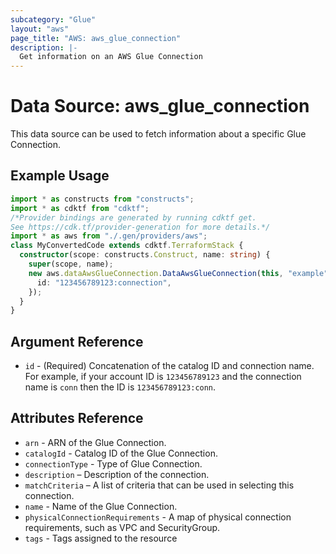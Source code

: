 ```yaml
---
subcategory: "Glue"
layout: "aws"
page_title: "AWS: aws_glue_connection"
description: |-
  Get information on an AWS Glue Connection
---
```


# Data Source: aws_glue_connection

This data source can be used to fetch information about a specific Glue Connection.

## Example Usage

```typescript
import * as constructs from "constructs";
import * as cdktf from "cdktf";
/*Provider bindings are generated by running cdktf get.
See https://cdk.tf/provider-generation for more details.*/
import * as aws from "./.gen/providers/aws";
class MyConvertedCode extends cdktf.TerraformStack {
  constructor(scope: constructs.Construct, name: string) {
    super(scope, name);
    new aws.dataAwsGlueConnection.DataAwsGlueConnection(this, "example", {
      id: "123456789123:connection",
    });
  }
}

```

## Argument Reference

* `id` - (Required) Concatenation of the catalog ID and connection name. For example, if your account ID is
`123456789123` and the connection name is `conn` then the ID is `123456789123:conn`.

## Attributes Reference

* `arn` - ARN of the Glue Connection.
* `catalogId` - Catalog ID of the Glue Connection.
* `connectionType` - Type of Glue Connection.
* `description` – Description of the connection.
* `matchCriteria` – A list of criteria that can be used in selecting this connection.
* `name` - Name of the Glue Connection.
* `physicalConnectionRequirements` - A map of physical connection requirements, such as VPC and SecurityGroup.
* `tags` - Tags assigned to the resource

<!-- cache-key: cdktf-0.17.0-pre.15 input-63687e99063cb1309dabdb2c2af7ce9532b002dadd871c1e8d31052b4d0c5410 -->